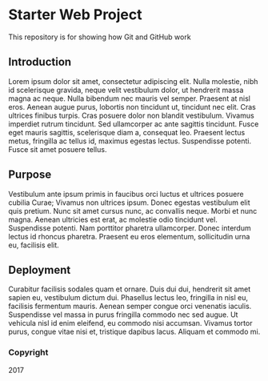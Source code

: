 # Starter Web Project

This repository is for showing how Git and GitHub work

## Introduction

Lorem ipsum dolor sit amet, consectetur adipiscing elit. Nulla molestie, nibh id scelerisque gravida, neque velit vestibulum dolor, ut hendrerit massa magna ac neque. Nulla bibendum nec mauris vel semper. Praesent at nisl eros. Aenean augue purus, lobortis non tincidunt ut, tincidunt nec elit. Cras ultrices finibus turpis. Cras posuere dolor non blandit vestibulum. Vivamus imperdiet rutrum tincidunt. Sed ullamcorper ac ante sagittis tincidunt. Fusce eget mauris sagittis, scelerisque diam a, consequat leo. Praesent lectus metus, fringilla ac tellus id, maximus egestas lectus. Suspendisse potenti. Fusce sit amet posuere tellus. 

## Purpose

Vestibulum ante ipsum primis in faucibus orci luctus et ultrices posuere cubilia Curae; Vivamus non ultrices ipsum. Donec egestas vestibulum elit quis pretium. Nunc sit amet cursus nunc, ac convallis neque. Morbi et nunc magna. Aenean ultricies est erat, ac molestie odio tincidunt vel. Suspendisse potenti. Nam porttitor pharetra ullamcorper. Donec interdum lectus id rhoncus pharetra. Praesent eu eros elementum, sollicitudin urna eu, facilisis elit. 

## Deployment

Curabitur facilisis sodales quam et ornare. Duis dui dui, hendrerit sit amet sapien eu, vestibulum dictum dui. Phasellus lectus leo, fringilla in nisl eu, facilisis fermentum mauris. Aenean semper congue orci venenatis iaculis. Suspendisse vel massa in purus fringilla commodo nec sed augue. Ut vehicula nisl id enim eleifend, eu commodo nisi accumsan. Vivamus tortor purus, congue vitae nisi et, tristique dapibus lacus. Aliquam et commodo mi. 

### Copyright

2017